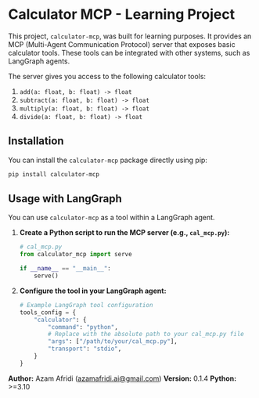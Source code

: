 # Calculator MCP - Learning Project

This project, `calculator-mcp`, was built for learning purposes. It provides an MCP (Multi-Agent Communication Protocol) server that exposes basic calculator tools. These tools can be integrated with other systems, such as LangGraph agents.

The server gives you access to the following calculator tools:
1.  `add(a: float, b: float) -> float`
2.  `subtract(a: float, b: float) -> float`
3.  `multiply(a: float, b: float) -> float`
4.  `divide(a: float, b: float) -> float`

## Installation

You can install the `calculator-mcp` package directly using pip:

```bash
pip install calculator-mcp
```


## Usage with LangGraph

You can use `calculator-mcp` as a tool within a LangGraph agent.

1.  **Create a Python script to run the MCP server (e.g., `cal_mcp.py`):**

    ```python
    # cal_mcp.py
    from calculator_mcp import serve

    if __name__ == "__main__":
        serve()
    ```

2.  **Configure the tool in your LangGraph agent:**

    ```python
    # Example LangGraph tool configuration
    tools_config = {
        "calculator": {
            "command": "python",
            # Replace with the absolute path to your cal_mcp.py file
            "args": ["/path/to/your/cal_mcp.py"],
            "transport": "stdio",
        }
    }
    ```

**Author:** Azam Afridi (azamafridi.ai@gmail.com)
**Version:** 0.1.4
**Python:** >=3.10